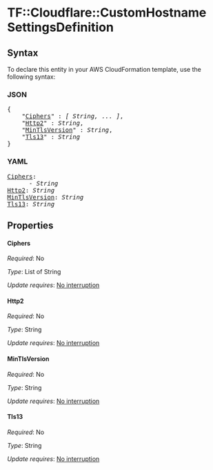 # TF::Cloudflare::CustomHostname SettingsDefinition

## Syntax

To declare this entity in your AWS CloudFormation template, use the following syntax:

### JSON

<pre>
{
    "<a href="#ciphers" title="Ciphers">Ciphers</a>" : <i>[ String, ... ]</i>,
    "<a href="#http2" title="Http2">Http2</a>" : <i>String</i>,
    "<a href="#mintlsversion" title="MinTlsVersion">MinTlsVersion</a>" : <i>String</i>,
    "<a href="#tls13" title="Tls13">Tls13</a>" : <i>String</i>
}
</pre>

### YAML

<pre>
<a href="#ciphers" title="Ciphers">Ciphers</a>: <i>
      - String</i>
<a href="#http2" title="Http2">Http2</a>: <i>String</i>
<a href="#mintlsversion" title="MinTlsVersion">MinTlsVersion</a>: <i>String</i>
<a href="#tls13" title="Tls13">Tls13</a>: <i>String</i>
</pre>

## Properties

#### Ciphers

_Required_: No

_Type_: List of String

_Update requires_: [No interruption](https://docs.aws.amazon.com/AWSCloudFormation/latest/UserGuide/using-cfn-updating-stacks-update-behaviors.html#update-no-interrupt)

#### Http2

_Required_: No

_Type_: String

_Update requires_: [No interruption](https://docs.aws.amazon.com/AWSCloudFormation/latest/UserGuide/using-cfn-updating-stacks-update-behaviors.html#update-no-interrupt)

#### MinTlsVersion

_Required_: No

_Type_: String

_Update requires_: [No interruption](https://docs.aws.amazon.com/AWSCloudFormation/latest/UserGuide/using-cfn-updating-stacks-update-behaviors.html#update-no-interrupt)

#### Tls13

_Required_: No

_Type_: String

_Update requires_: [No interruption](https://docs.aws.amazon.com/AWSCloudFormation/latest/UserGuide/using-cfn-updating-stacks-update-behaviors.html#update-no-interrupt)

